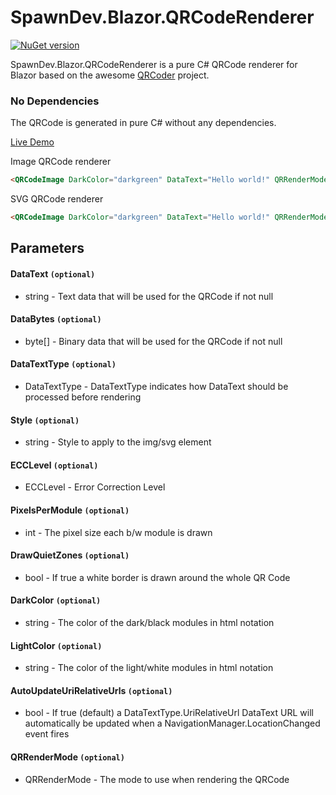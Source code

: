 
# SpawnDev.Blazor.QRCodeRenderer
[![NuGet version](https://badge.fury.io/nu/SpawnDev.Blazor.QRCodeRenderer.svg)](https://www.nuget.org/packages/SpawnDev.Blazor.QRCodeRenderer) 
 
SpawnDev.Blazor.QRCodeRenderer is a pure C# QRCode renderer for Blazor based on the awesome [QRCoder](https://github.com/codebude/QRCoder) project.

### No Dependencies
The QRCode is generated in pure C# without any dependencies.

[Live Demo](https://lostbeard.github.io/SpawnDev.Blazor.QRCodeRenderer/)

Image QRCode renderer
```html
<QRCodeImage DarkColor="darkgreen" DataText="Hello world!" QRRenderMode="QRRenderMode.ImageElementPng" />
```

SVG QRCode renderer
```html
<QRCodeImage DarkColor="darkgreen" DataText="Hello world!" QRRenderMode="QRRenderMode.SvgElement" />
```

## Parameters
#### DataText ```(optional)```
- string - Text data that will be used for the QRCode if not null

#### DataBytes ```(optional)```
- byte[] - Binary data that will be used for the QRCode if not null

#### DataTextType ```(optional)```
- DataTextType - DataTextType indicates how DataText should be processed before rendering

#### Style ```(optional)```
- string - Style to apply to the img/svg element

#### ECCLevel ```(optional)```
- ECCLevel - Error Correction Level

#### PixelsPerModule ```(optional)```
- int - The pixel size each b/w module is drawn

#### DrawQuietZones ```(optional)```
- bool - If true a white border is drawn around the whole QR Code

#### DarkColor ```(optional)```
- string - The color of the dark/black modules in html notation

#### LightColor ```(optional)```
- string - The color of the light/white modules in html notation

#### AutoUpdateUriRelativeUrls ```(optional)```
- bool - If true (default) a DataTextType.UriRelativeUrl DataText URL will automatically be updated when a NavigationManager.LocationChanged event fires

#### QRRenderMode ```(optional)```
- QRRenderMode - The mode to use when rendering the QRCode

